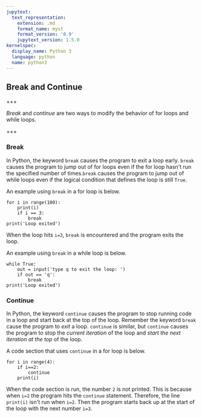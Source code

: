 ```yaml
---
jupytext:
  text_representation:
    extension: .md
    format_name: myst
    format_version: '0.9'
    jupytext_version: 1.5.0
kernelspec:
  display_name: Python 3
  language: python
  name: python3
---
```


## Break and Continue

+++

_Break_ and _continue_ are two ways to modify the behavior of for loops and while loops.

+++

### Break

In Python, the keyword ```break``` causes the program to exit a loop early. ```break``` causes the program to jump out of for loops even if the for loop hasn't run the specified number of times.```break``` causes the program to jump out of while loops even if the logical condition that defines the loop is still ```True```.

An example using ```break``` in a for loop is below.

```{code-cell} ipython3
for i in range(100):
    print(i)
    if i == 3:
        break
print('Loop exited')
```

When the loop hits ```i=3```, ```break``` is encountered and the program exits the loop. 

An example using ```break``` in a while loop is below.

```{code-cell} ipython3
while True:
    out = input('type q to exit the loop: ')
    if out == 'q':
        break
print('Loop exited')
```

### Continue

In Python, the keyword ```continue``` causes the program to stop running code in a loop and start back at the top of the loop. Remember the keyword ```break``` cause the program to _exit_ a loop. ```continue``` is similar, but ```continue``` causes the program to stop the _current iteration_ of the loop and _start the next iteration at the top_ of the loop.

A code section that uses ```continue``` in a for loop is below.

```{code-cell} ipython3
for i in range(4):
    if i==2:
        continue
    print(i)
```

When the code section is run, the number ```2``` is not printed. This is because when ```i=2``` the program hits the  ```continue``` statement. Therefore, the line ```print(i)``` isn't run when ```i=2```. Then the program starts back up at the start of the loop with the next number ```i=3```.
